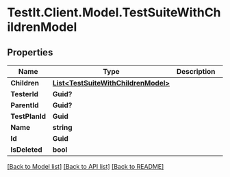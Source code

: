 # TestIt.Client.Model.TestSuiteWithChildrenModel

## Properties

Name | Type | Description | Notes
------------ | ------------- | ------------- | -------------
**Children** | [**List&lt;TestSuiteWithChildrenModel&gt;**](TestSuiteWithChildrenModel.md) |  | [optional] 
**TesterId** | **Guid?** |  | [optional] 
**ParentId** | **Guid?** |  | [optional] 
**TestPlanId** | **Guid** |  | [optional] 
**Name** | **string** |  | [optional] 
**Id** | **Guid** |  | [optional] 
**IsDeleted** | **bool** |  | [optional] 

[[Back to Model list]](../README.md#documentation-for-models) [[Back to API list]](../README.md#documentation-for-api-endpoints) [[Back to README]](../README.md)

